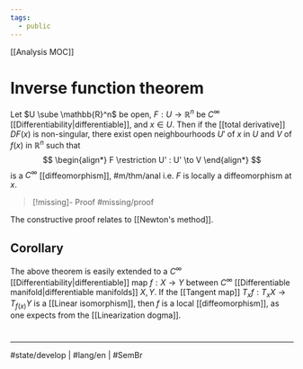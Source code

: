 ```yaml
---
tags:
  - public
---
```

[[Analysis MOC]]
# Inverse function theorem

Let $U \sube \mathbb{R}^n$ be open, $F: U \to \mathbb{R}^n$ be $C^\infty$ [[Differentiability|differentiable]],
and $x \in U$.
Then if the [[total derivative]] $DF(x)$ is non-singular,
there exist open neighbourhoods $U'$ of $x$ in $U$ and $V$ of $f(x)$ in $\mathbb{R}^n$ such that
$$
\begin{align*}
F \restriction U' : U' \to V
\end{align*}
$$
is a $C^\infty$ [[diffeomorphism]], #m/thm/anal 
i.e. $F$ is locally a diffeomorphism at $x$.

> [!missing]- Proof
> #missing/proof

The constructive proof relates to [[Newton's method]].

## Corollary

The above theorem is easily extended to a $C^\infty$ [[Differentiability|differentiable]] map $f:X\to Y$ between $C^\infty$ [[Differentiable manifold|differentiable manifolds]] $X,Y$.
If the [[Tangent map]] $T_{x}f : T_{x}X \to T_{f(x)}Y$ is a [[Linear isomorphism]],
then $f$ is a local [[diffeomorphism]],
as one expects from the [[Linearization dogma]].

#
---
#state/develop | #lang/en | #SemBr
